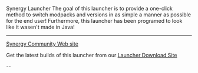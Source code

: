 Synergy Launcher 
The goal of this launcher is to provide a one-click method to switch modpacks and versions in as simple a manner as possible for the end user! Furthermore, this launcher has been programed to look like it wasen't made in Java!

-------------------

[Synergy Community Web site](http://synergy-community.com/)

Get the latest builds of this launcher from our [Launcher Download Site](http://)

--

